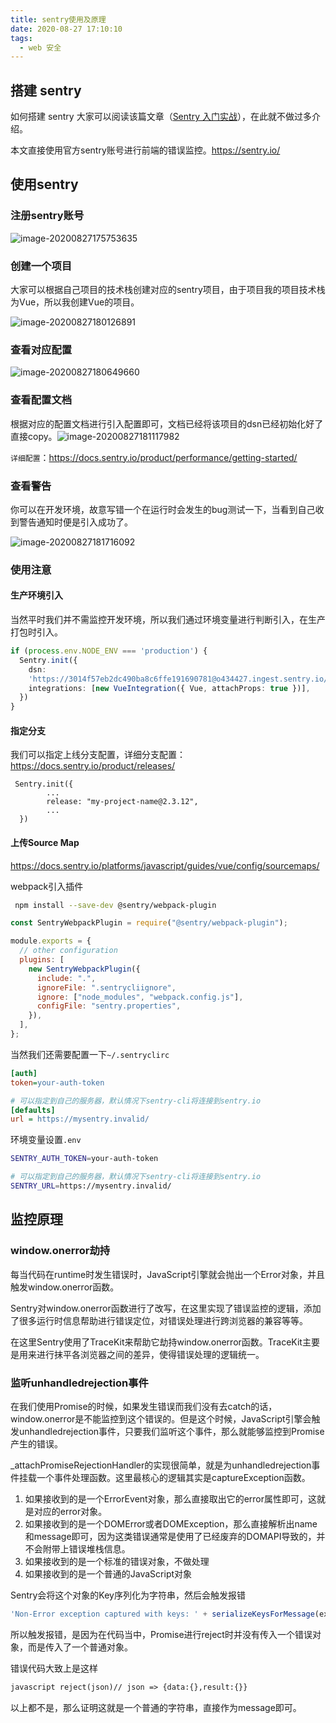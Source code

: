 ```yaml
---
title: sentry使用及原理
date: 2020-08-27 17:10:10
tags:
  - web 安全
---
```


## 搭建 sentry

如何搭建 sentry 大家可以阅读该篇文章（[Sentry 入门实战](http://sinhub.cn/2019/07/getting-started-guide-of-sentry/)），在此就不做过多介绍。

本文直接使用官方sentry账号进行前端的错误监控。https://sentry.io/

## 使用sentry

### 注册sentry账号

![image-20200827175753635](sentry使用及原理.assets/image-20200827175753635.png)

### 创建一个项目

大家可以根据自己项目的技术栈创建对应的sentry项目，由于项目我的项目技术栈为Vue，所以我创建Vue的项目。

![image-20200827180126891](sentry使用及原理.assets/image-20200827180126891.png)

### 查看对应配置

![image-20200827180649660](sentry使用及原理.assets/image-20200827180649660.png)

### 查看配置文档

根据对应的配置文档进行引入配置即可，文档已经将该项目的dsn已经初始化好了直接copy。![image-20200827181117982](sentry使用及原理.assets/image-20200827181117982.png)

`详细配置`：https://docs.sentry.io/product/performance/getting-started/

### 查看警告

你可以在开发环境，故意写错一个在运行时会发生的bug测试一下，当看到自己收到警告通知时便是引入成功了。

![image-20200827181716092](sentry使用及原理.assets/image-20200827181716092.png)

### 使用注意

#### 生产环境引入

当然平时我们并不需监控开发环境，所以我们通过环境变量进行判断引入，在生产打包时引入。

```typescript
if (process.env.NODE_ENV === 'production') {
  Sentry.init({
    dsn:
    'https://3014f57eb2dc490ba8c6ffe191690781@o434427.ingest.sentry.io/5391506',
    integrations: [new VueIntegration({ Vue, attachProps: true })],
  })
}
```

#### 指定分支

我们可以指定上线分支配置，详细分支配置：https://docs.sentry.io/product/releases/

```
 Sentry.init({
		...
		release: "my-project-name@2.3.12",
		...
  })
```

#### 上传Source Map 

https://docs.sentry.io/platforms/javascript/guides/vue/config/sourcemaps/

webpack引入插件

```bash
 npm install --save-dev @sentry/webpack-plugin
```

```js
const SentryWebpackPlugin = require("@sentry/webpack-plugin");

module.exports = {
  // other configuration
  plugins: [
    new SentryWebpackPlugin({
      include: ".",
      ignoreFile: ".sentrycliignore",
      ignore: ["node_modules", "webpack.config.js"],
      configFile: "sentry.properties",
    }),
  ],
};
```

当然我们还需要配置一下`~/.sentryclirc`

```ini
[auth]
token=your-auth-token

# 可以指定到自己的服务器，默认情况下sentry-cli将连接到sentry.io
[defaults]
url = https://mysentry.invalid/
```

环境变量设置`.env`

```bash
SENTRY_AUTH_TOKEN=your-auth-token

# 可以指定到自己的服务器，默认情况下sentry-cli将连接到sentry.io
SENTRY_URL=https://mysentry.invalid/
```

## 监控原理

### window.onerror劫持

每当代码在runtime时发生错误时，JavaScript引擎就会抛出一个Error对象，并且触发window.onerror函数。

Sentry对window.onerror函数进行了改写，在这里实现了错误监控的逻辑，添加了很多运行时信息帮助进行错误定位，对错误处理进行跨浏览器的兼容等等。

在这里Sentry使用了TraceKit来帮助它劫持window.onerror函数。TraceKit主要是用来进行抹平各浏览器之间的差异，使得错误处理的逻辑统一。

### 监听unhandledrejection事件

在我们使用Promise的时候，如果发生错误而我们没有去catch的话，window.onerror是不能监控到这个错误的。但是这个时候，JavaScript引擎会触发unhandledrejection事件，只要我们监听这个事件，那么就能够监控到Promise产生的错误。

_attachPromiseRejectionHandler的实现很简单，就是为unhandledrejection事件挂载一个事件处理函数。这里最核心的逻辑其实是captureException函数。

1. 如果接收到的是一个ErrorEvent对象，那么直接取出它的error属性即可，这就是对应的error对象。
2. 如果接收到的是一个DOMError或者DOMException，那么直接解析出name和message即可，因为这类错误通常是使用了已经废弃的DOMAPI导致的，并不会附带上错误堆栈信息。
3. 如果接收到的是一个标准的错误对象，不做处理
4. 如果接收到的是一个普通的JavaScript对象

Sentry会将这个对象的Key序列化为字符串，然后会触发报错

```js
'Non-Error exception captured with keys: ' + serializeKeysForMessage(exKeys)
```

所以触发报错，是因为在代码当中，Promise进行reject时并没有传入一个错误对象，而是传入了一个普通对象。

错误代码大致上是这样

```xml
javascript reject(json)// json => {data:{},result:{}}
```

以上都不是，那么证明这就是一个普通的字符串，直接作为message即可。